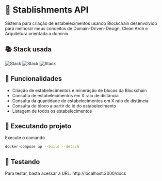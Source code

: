 # 🏢 Stablishments API

Sistema para criação de estabelecimentos usando Blockchain desenvolvido para melhorar meus conceitos de Domain-Driven-Design, Clean Arch e Arquitetura orientada a domínio

## 📚 Stack usada

![Stack](https://img.shields.io/badge/fastapi-blue?logo=fastapi&logoColor=white&style=for-the-badge) ![Stack](https://img.shields.io/badge/mongodb-green?logo=mongodb&logoColor=white&style=for-the-badge) ![Stack](https://img.shields.io/badge/docker-blue?logo=docker&logoColor=white&style=for-the-badge)


## 🦾 Funcionalidades

- Criação de estabelecimentos e mineração de blocos da Blockchain
- Consulta de estabelecimentos em X raio de distância
- Consulta da quantidade de estabelecimentos em X raio de distância
- Consulta do bloco a partir do id do estabelecimento
- Listagem de todos os estabelecimentos 


## 🚀 Executando projeto
Execute o comando

```sh
docker-compose up --build --detach
```

## 🏃 Testando
Para testar, basta acessar a URL: http://localhost:3000/docs

